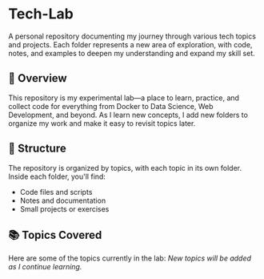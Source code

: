 # Tech-Lab

A personal repository documenting my journey through various tech topics and projects. Each folder represents a new area of exploration, with code, notes, and examples to deepen my understanding and expand my skill set.

## 📘 Overview
This repository is my experimental lab—a place to learn, practice, and collect code for everything from Docker to Data Science, Web Development, and beyond. As I learn new concepts, I add new folders to organize my work and make it easy to revisit topics later.

## 📂 Structure
The repository is organized by topics, with each topic in its own folder. Inside each folder, you'll find:
- Code files and scripts
- Notes and documentation
- Small projects or exercises

## 📚 Topics Covered
Here are some of the topics currently in the lab:
  *New topics will be added as I continue learning.*


